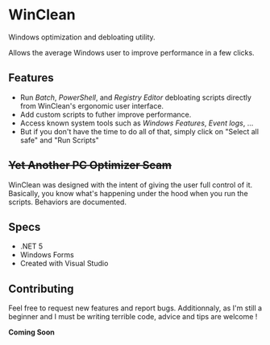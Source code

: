 # WinClean
Windows optimization and debloating utility. 

Allows the average Windows user to improve performance in a few clicks.

## Features

- Run *Batch*, *PowerShell*, and *Registry Editor* debloating scripts directly from WinClean's ergonomic user interface.
- Add custom scripts to futher improve performance.
- Access known system tools such as *Windows Features*, *Event logs*, ...
- But if you don't have the time to do all of that, simply click on "Select all safe" and "Run Scripts"

## ~~Yet Another PC Optimizer Scam~~

WinClean was designed with the intent of giving the user full control of it.
Basically, you know what's happening under the hood when you run the scripts.
Behaviors are documented.

## Specs

- .NET 5
- Windows Forms
- Created with Visual Studio

## Contributing
Feel free to request new features and report bugs.
Additionnaly, as I'm still a beginner and I must be writing terrible code, advice and tips are welcome !

**Coming Soon**
